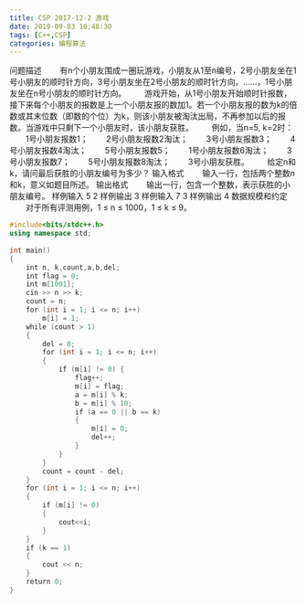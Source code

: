 ```yaml
---
title: CSP 2017-12-2 游戏
date: 2019-09-03 10:48:30
tags: [C++,CSP]
categories: 编程算法
---
```


问题描述
　　有n个小朋友围成一圈玩游戏，小朋友从1至n编号，2号小朋友坐在1号小朋友的顺时针方向，3号小朋友坐在2号小朋友的顺时针方向，……，1号小朋友坐在n号小朋友的顺时针方向。
　　游戏开始，从1号小朋友开始顺时针报数，接下来每个小朋友的报数是上一个小朋友报的数加1。若一个小朋友报的数为k的倍数或其末位数（即数的个位）为k，则该小朋友被淘汰出局，不再参加以后的报数。当游戏中只剩下一个小朋友时，该小朋友获胜。
　　例如，当n=5, k=2时：
　　1号小朋友报数1；
　　2号小朋友报数2淘汰；
　　3号小朋友报数3；
　　4号小朋友报数4淘汰；
　　5号小朋友报数5；
　　1号小朋友报数6淘汰；
　　3号小朋友报数7；
　　5号小朋友报数8淘汰；
　　3号小朋友获胜。
　　给定n和k，请问最后获胜的小朋友编号为多少？
输入格式
　　输入一行，包括两个整数n和k，意义如题目所述。
输出格式
　　输出一行，包含一个整数，表示获胜的小朋友编号。
样例输入
5 2
样例输出
3
样例输入
7 3
样例输出
4
数据规模和约定
　　对于所有评测用例，1 ≤ n ≤ 1000，1 ≤ k ≤ 9。

<!--more-->

```c++
#include<bits/stdc++.h>
using namespace std;
 
int main()
{
    int n, k,count,a,b,del;
    int flag = 0;
    int m[1001];
    cin >> n >> k;
    count = n;
    for (int i = 1; i <= n; i++)
        m[i] = 1;
    while (count > 1)
    {
        del = 0;
        for (int i = 1; i <= n; i++)
        {
            if (m[i] != 0) {
                flag++;
                m[i] = flag;
                a = m[i] % k;
                b = m[i] % 10;
                if (a == 0 || b == k)
                {
                    m[i] = 0;
                    del++;
                }
            }
        }
        count = count - del;
    }
    for (int i = 1; i <= n; i++)
    { 
        if (m[i] != 0)
        {
            cout<<i;
        }
    }
    if (k == 1) 
    {
        cout << n;
    }
    return 0;
}

```

